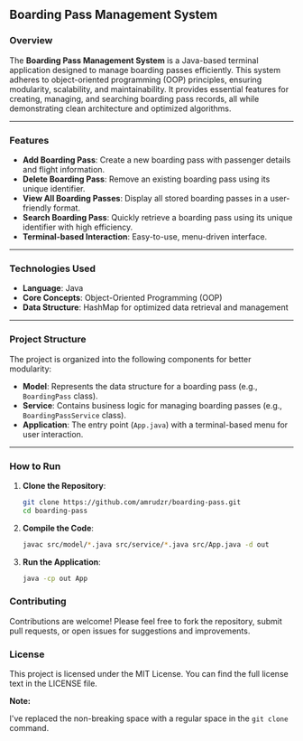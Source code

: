 ## Boarding Pass Management System

### **Overview**

The **Boarding Pass Management System** is a Java-based terminal application designed to manage boarding passes efficiently. This system adheres to object-oriented programming (OOP) principles, ensuring modularity, scalability, and maintainability. It provides essential features for creating, managing, and searching boarding pass records, all while demonstrating clean architecture and optimized algorithms.

---

### **Features**

- **Add Boarding Pass**: Create a new boarding pass with passenger details and flight information.
- **Delete Boarding Pass**: Remove an existing boarding pass using its unique identifier.
- **View All Boarding Passes**: Display all stored boarding passes in a user-friendly format.
- **Search Boarding Pass**: Quickly retrieve a boarding pass using its unique identifier with high efficiency.
- **Terminal-based Interaction**: Easy-to-use, menu-driven interface.

---

### **Technologies Used**

- **Language**: Java
- **Core Concepts**: Object-Oriented Programming (OOP)
- **Data Structure**: HashMap for optimized data retrieval and management

---

### **Project Structure**

The project is organized into the following components for better modularity:

- **Model**: Represents the data structure for a boarding pass (e.g., `BoardingPass` class).
- **Service**: Contains business logic for managing boarding passes (e.g., `BoardingPassService` class).
- **Application**: The entry point (`App.java`) with a terminal-based menu for user interaction.

---

### **How to Run**

1. **Clone the Repository**:

   ```bash
   git clone https://github.com/amrudzr/boarding-pass.git
   cd boarding-pass
   ```

2. **Compile the Code**:

   ```bash
   javac src/model/*.java src/service/*.java src/App.java -d out
   ```

3. **Run the Application**:

   ```bash
   java -cp out App
   ```

### **Contributing**

Contributions are welcome! Please feel free to fork the repository, submit pull requests, or open issues for suggestions and improvements.

### **License**

This project is licensed under the MIT License.  You can find the full license text in the LICENSE file.

**Note:**

I've replaced the non-breaking space with a regular space in the `git clone` command.
